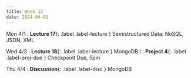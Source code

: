 ```yaml
---
title: Week 12
date: 2024-04-01
---
```


Mon 4/1
: **Lecture 17**{: .label .label-lecture } Semistructured Data: NoSQL, JSON, XML

Wed 4/3
: **Lecture 18**{: .label .label-lecture } MongoDB I
: **Project 4**{: .label .label-proj-due } Checkpoint Due, 5pm

Thu 4/4
: **Discussion**{: .label .label-disc } MongoDB

